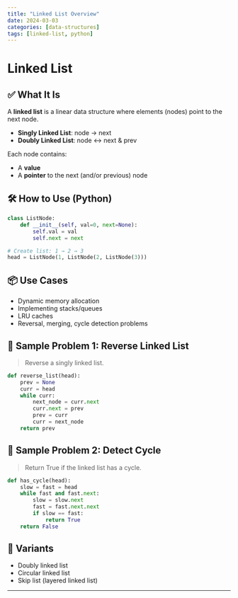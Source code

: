 ```yaml
---
title: "Linked List Overview"
date: 2024-03-03
categories: [data-structures]
tags: [linked-list, python]
---
```


# Linked List

## ✅ What It Is

A **linked list** is a linear data structure where elements (nodes) point to the next node.

- **Singly Linked List**: node → next
- **Doubly Linked List**: node ↔ next & prev

Each node contains:

- A **value**
- A **pointer** to the next (and/or previous) node

## 🛠️ How to Use (Python)

```python
class ListNode:
    def __init__(self, val=0, next=None):
        self.val = val
        self.next = next

# Create list: 1 → 2 → 3
head = ListNode(1, ListNode(2, ListNode(3)))
```

## 📦 Use Cases

- Dynamic memory allocation
- Implementing stacks/queues
- LRU caches
- Reversal, merging, cycle detection problems

## 📘 Sample Problem 1: Reverse Linked List

> Reverse a singly linked list.

```python
def reverse_list(head):
    prev = None
    curr = head
    while curr:
        next_node = curr.next
        curr.next = prev
        prev = curr
        curr = next_node
    return prev
```

## 📘 Sample Problem 2: Detect Cycle

> Return True if the linked list has a cycle.

```python
def has_cycle(head):
    slow = fast = head
    while fast and fast.next:
        slow = slow.next
        fast = fast.next.next
        if slow == fast:
            return True
    return False
```

## 🔁 Variants

- Doubly linked list
- Circular linked list
- Skip list (layered linked list)

---

